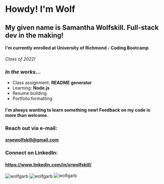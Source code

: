 # Howdy! I'm Wolf
## My given name is Samantha Wolfskill. Full-stack dev in the making!
#### I'm currently enrolled at **University of Richmond - Coding Bootcamp**
_Class of 2022!_

### _In the works..._

- Class assignment: **README generator**
- Learning: **Node.js**
- Resume building
- Portfolio formatting

#### I'm always wanting to learn something new! Feedback on my code is more than welcome.
### Reach out via e-mail:
#### **sraewolfskill@gmail.com**
### Connect on LinkedIn:
#### https://www.linkedin.com/in/srwolfskill/

<img align="center" src="https://github-readme-stats.vercel.app/api?username=wolfgarb&show_icons=true&locale=en&theme=vision-friendly-dark" alt="wolfgarb" />

<img align="center" src="https://github-readme-stats.vercel.app/api/top-langs?username=wolfgarb&show_icons=true&locale=en&layout=compact&theme=vision-friendly-dark" alt="wolfgarb" />

<img src="https://komarev.com/ghpvc/?username=wolfgarb&label=Profile%20views&color=0e75b6&style=flat" alt="wolfgarb" />


